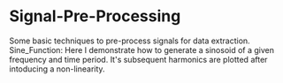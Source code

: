 # Signal-Pre-Processing
Some basic techniques to pre-process signals for data extraction.
Sine_Function:
Here I demonstrate how to generate a sinosoid of a given frequency and time period. It's subsequent harmonics are plotted after intoducing a non-linearity.
